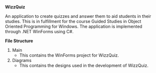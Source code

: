 **WizzQuiz**

  An application to create quizzes and answer them to aid students in their studies. This is in fulfillment for the course Guided Studies in Object Oriented Programming for Windows. The application is implemented through .NET WinForms using C#.

  **File Structure**
  1. Main
     - This contains the WinForms project for WizzQuiz.
  3. Diagrams
     - This contains the designs used in the development of WizzQuiz.
